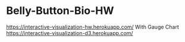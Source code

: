 # Belly-Button-Bio-HW
https://interactive-visualization-hw.herokuapp.com/
With Gauge Chart
https://interactive-visualization-d3.herokuapp.com/
